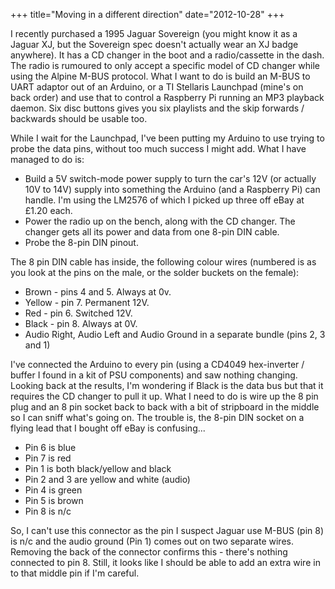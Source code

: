 +++
title="Moving in a different direction"
date="2012-10-28"
+++

I recently purchased a 1995 Jaguar Sovereign (you might know it as a Jaguar XJ, but the Sovereign spec doesn't actually wear an XJ badge anywhere). It has a CD changer in the boot and a radio/cassette in the dash. The radio is rumoured to only accept a specific model of CD changer while using the Alpine M-BUS protocol. What I want to do is build an M-BUS to UART adaptor out of an Arduino, or a TI Stellaris Launchpad (mine's on back order) and use that to control a Raspberry Pi running an MP3 playback daemon. Six disc buttons gives you six playlists and the skip forwards / backwards should be usable too.

While I wait for the Launchpad, I've been putting my Arduino to use trying to probe the data pins, without too much success I might add. What I have managed to do is:

* Build a 5V switch-mode power supply to turn the car's 12V (or actually 10V to 14V) supply into something the Arduino (and a Raspberry Pi) can handle. I'm using the LM2576 of which I picked up three off eBay at £1.20 each.
* Power the radio up on the bench, along with the CD changer. The changer gets all its power and data from one 8-pin DIN cable.
* Probe the 8-pin DIN pinout.

The 8 pin DIN cable has inside, the following colour wires (numbered is as you look at the pins on the male, or the solder buckets on the female):

* Brown - pins 4 and 5. Always at 0v.
* Yellow - pin 7. Permanent 12V.
* Red - pin 6. Switched 12V.
* Black - pin 8. Always at 0V.
* Audio Right, Audio Left and Audio Ground in a separate bundle (pins 2, 3 and 1)

I've connected the Arduino to every pin (using a CD4049 hex-inverter / buffer I found in a kit of PSU components) and saw nothing changing. Looking back at the results, I'm wondering if Black is the data bus but that it requires the CD changer to pull it up. What I need to do is wire up the 8 pin plug and an 8 pin socket back to back with a bit of stripboard in the middle so I can sniff what's going on. The trouble is, the 8-pin DIN socket on a flying lead that I bought off eBay is confusing...

* Pin 6 is blue
* Pin 7 is red
* Pin 1 is both black/yellow and black
* Pin 2 and 3 are yellow and white (audio)
* Pin 4 is green
* Pin 5 is brown
* Pin 8 is n/c

So, I can't use this connector as the pin I suspect Jaguar use M-BUS (pin 8) is n/c and the audio ground (Pin 1) comes out on two separate wires. Removing the back of the connector confirms this - there's nothing connected to pin 8. Still, it looks like I should be able to add an extra wire in to that middle pin if I'm careful.
